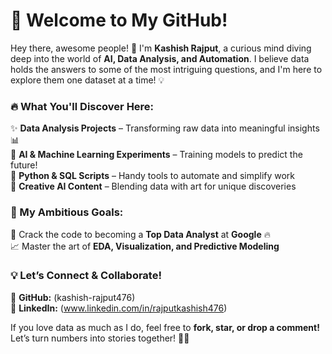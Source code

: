 # 🚀 Welcome to My GitHub!

Hey there, awesome people! 👋 I'm **Kashish Rajput**, a curious mind diving deep into the world of **AI, Data Analysis, and Automation**. I believe data holds the answers to some of the most intriguing questions, and I'm here to explore them one dataset at a time! 💡

### 🔥 What You'll Discover Here:
✨ **Data Analysis Projects** – Transforming raw data into meaningful insights 📊  
🤖 **AI & Machine Learning Experiments** – Training models to predict the future!  
🐍 **Python & SQL Scripts** – Handy tools to automate and simplify work  
🎨 **Creative AI Content** – Blending data with art for unique discoveries  

### 🌟 My Ambitious Goals:
🚀 Crack the code to becoming a **Top Data Analyst** at **Google** 🔥  
📈 Master the art of **EDA, Visualization, and Predictive Modeling**  

### 💡 Let’s Connect & Collaborate!
🔗 **GitHub:** (kashish-rajput476)  
🌟 **LinkedIn:** (www.linkedin.com/in/rajputkashish476)  

If you love data as much as I do, feel free to **fork, star, or drop a comment!** Let’s turn numbers into stories together! 🚀😊

